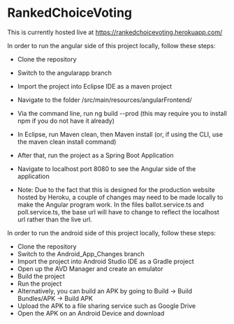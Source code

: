 # RankedChoiceVoting

This is currently hosted live at https://rankedchoicevoting.herokuapp.com/

In order to run the angular side of this project locally, follow these steps:

* Clone the repository
* Switch to the angularapp branch
* Import the project into Eclipse IDE as a maven project 
* Navigate to the folder /src/main/resources/angularFrontend/
* Via the command line, run ng build --prod (this may require you to install npm if you do not have it already)
* In Eclipse, run Maven clean, then Maven install (or, if using the CLI, use the maven clean install command)
* After that, run the project as a Spring Boot Application
* Navigate to localhost port 8080 to see the Angular side of the application

* Note: Due to the fact that this is designed for the production website hosted by Heroku, a couple of changes may need to be made locally to make the Angular program work. In the files ballot.service.ts and poll.service.ts, the base url will have to change to reflect the localhost url rather than the live url. 


In order to run the android side of this project locally, follow these steps: 

* Clone the repository
* Switch to the Android_App_Changes branch
* Import the project into Android Studio IDE as a Gradle project
* Open up the AVD Manager and create an emulator
* Build the project
* Run the project
* Alternatively, you can build an APK by going to Build -> Build Bundles/APK -> Build APK
* Upload the APK to a file sharing service such as Google Drive
* Open the APK on an Android Device and download
